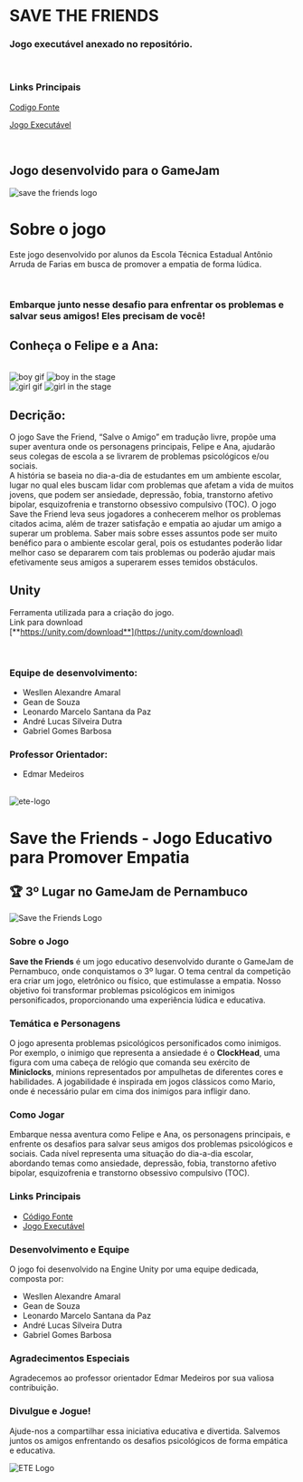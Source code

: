 # SAVE THE FRIENDS

### Jogo executável anexado no repositório.

</br>

### Links Principais

<a href="https://drive.google.com/drive/folders/11T89hfISIDi83k2KryipoOEah3qGZLpZ?usp=sharing">
  Codigo Fonte
</a>

<a href="/Jogo-Executável/
executavel.zip ">
  Jogo Executável
</a>

</br>

## Jogo desenvolvido para o GameJam
<img src="/Imagens/savethefriendfont.png" alt="save the friends logo"> 
</br>

# Sobre o jogo

Este jogo desenvolvido por alunos da Escola Técnica Estadual Antônio Arruda de Farias em busca de promover a empatia de forma lúdica. 

</br>

### Embarque junto nesse desafio para enfrentar os problemas e salvar seus amigos! Eles precisam de você!

## Conheça o Felipe e a Ana:

</br>

<img src="/Imagens/boy.gif" alt="boy gif"> 
 
<img src="/Imagens/boy-stage.png" alt="boy in the stage"> 

</br>

<img src="/Imagens/girl.gif" alt="girl gif"> 
 
<img src="/Imagens/girl-stage.png" alt="girl in the stage"> 

## Decrição: </br>

O jogo Save the Friend, “Salve o Amigo” em tradução livre, propõe uma super aventura onde os personagens principais, Felipe e Ana, ajudarão seus colegas de escola a se livrarem de problemas psicológicos e/ou sociais.    
A história se baseia no dia-a-dia de estudantes em um ambiente escolar, lugar no qual eles buscam lidar com problemas que afetam a vida de muitos jovens, que podem ser ansiedade, depressão, fobia, transtorno afetivo bipolar, esquizofrenia e transtorno obsessivo compulsivo (TOC).
O jogo Save the Friend leva seus jogadores a conhecerem melhor os problemas citados acima, além de trazer satisfação e empatia ao ajudar um amigo a superar um problema. Saber mais sobre esses assuntos pode ser muito benéfico para o ambiente escolar geral, pois os estudantes poderão lidar melhor caso se depararem com tais problemas ou poderão ajudar mais efetivamente seus amigos a superarem esses temidos obstáculos.  

## Unity
Ferramenta utilizada para a criação do jogo.</br>
Link para download </br>
[**https://unity.com/download**](https://unity.com/download)

</br>

### Equipe de desenvolvimento:

* Wesllen Alexandre Amaral
* Gean de Souza 
* Leonardo Marcelo Santana da Paz
* André Lucas Silveira Dutra
* Gabriel Gomes Barbosa

### Professor Orientador:

* Edmar Medeiros

</br>

<img src="/Imagens/ete-logo.png" alt="ete-logo"> 

















# Save the Friends - Jogo Educativo para Promover Empatia

## 🏆 3º Lugar no GameJam de Pernambuco

![Save the Friends Logo](/Imagens/savethefriendfont.png)

### Sobre o Jogo

**Save the Friends** é um jogo educativo desenvolvido durante o GameJam de Pernambuco, onde conquistamos o 3º lugar. O tema central da competição era criar um jogo, eletrônico ou físico, que estimulasse a empatia. Nosso objetivo foi transformar problemas psicológicos em inimigos personificados, proporcionando uma experiência lúdica e educativa.

### Temática e Personagens

O jogo apresenta problemas psicológicos personificados como inimigos. Por exemplo, o inimigo que representa a ansiedade é o **ClockHead**, uma figura com uma cabeça de relógio que comanda seu exército de **Miniclocks**, minions representados por ampulhetas de diferentes cores e habilidades. A jogabilidade é inspirada em jogos clássicos como Mario, onde é necessário pular em cima dos inimigos para infligir dano.

### Como Jogar

Embarque nessa aventura como Felipe e Ana, os personagens principais, e enfrente os desafios para salvar seus amigos dos problemas psicológicos e sociais. Cada nível representa uma situação do dia-a-dia escolar, abordando temas como ansiedade, depressão, fobia, transtorno afetivo bipolar, esquizofrenia e transtorno obsessivo compulsivo (TOC).

### Links Principais

- [Código Fonte](https://drive.google.com/drive/folders/11T89hfISIDi83k2KryipoOEah3qGZLpZ?usp=sharing)
- [Jogo Executável](/Jogo-Executável/executavel.zip)

### Desenvolvimento e Equipe

O jogo foi desenvolvido na Engine Unity por uma equipe dedicada, composta por:

- Wesllen Alexandre Amaral
- Gean de Souza
- Leonardo Marcelo Santana da Paz
- André Lucas Silveira Dutra
- Gabriel Gomes Barbosa

### Agradecimentos Especiais

Agradecemos ao professor orientador Edmar Medeiros por sua valiosa contribuição.

### Divulgue e Jogue!

Ajude-nos a compartilhar essa iniciativa educativa e divertida. Salvemos juntos os amigos enfrentando os desafios psicológicos de forma empática e educativa.

![ETE Logo](/Imagens/ete-logo.png)
